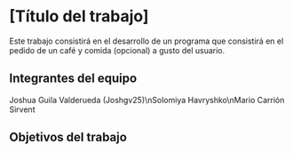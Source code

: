 # [Título del trabajo]

Este trabajo consistirá en el desarrollo de un programa que consistirá en el pedido de un café y comida (opcional) a gusto del usuario. 

## Integrantes del equipo

Joshua Guila Valderueda (Joshgv25)\nSolomiya Havryshko\nMario Carrión Sirvent

## Objetivos del trabajo


